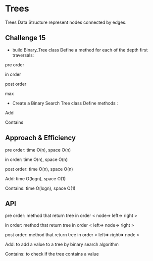 # Trees

Trees Data Structure represent nodes connected by edges.

## Challenge 15

* build Binary_Tree class Define a method for each of the depth first traversals:

pre order

in order

post order

max

* Create a Binary Search Tree class Define methods :

Add

Contains



## Approach & Efficiency

pre order: time O(n), space O(n)

in order: time O(n), space O(n)

post order: time O(n), space O(n)

Add: time O(logn), space O(1)

Contains: time O(logn), space O(1)

## API


pre order: method that return tree in order < node=> left=> right >

in order: method that return tree in order < left=> node=> right >

post order: method that return tree in order < left=> right=> node >

Add: to add a value to a tree by binary search algorithm

Contains: to check if the tree contains a value
